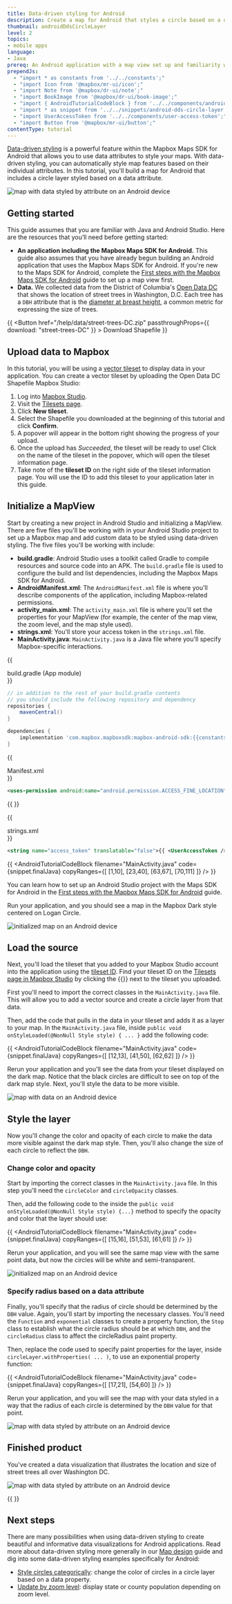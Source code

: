 ```yaml
---
title: Data-driven styling for Android
description: Create a map for Android that styles a circle based on a data attribute.
thumbnail: androidDdsCircleLayer
level: 2
topics:
- mobile apps
language:
- Java
prereq: An Android application with a map view set up and familiarity with Android Studio and Java.
prependJs:
  - "import * as constants from '../../constants';"
  - "import Icon from '@mapbox/mr-ui/icon';"
  - "import Note from '@mapbox/dr-ui/note';"
  - "import BookImage from '@mapbox/dr-ui/book-image';"
  - "import { AndroidTutorialCodeBlock } from '../../components/android-tutorial-code-block';"
  - "import * as snippet from '../../snippets/android-dds-circle-layer.js'"
  - "import UserAccessToken from '../../components/user-access-token';"
  - "import Button from '@mapbox/mr-ui/button';"
contentType: tutorial
---
```


[Data-driven styling](/help/glossary/data-driven-styling/) is a powerful feature within the Mapbox Maps SDK for Android that allows you to use data attributes to style your maps. With data-driven styling, you can automatically style map features based on their individual attributes. In this tutorial, you'll build a map for Android that includes a circle layer styled based on a data attribute.

<div class='align-center'>
<img src='/help/img/android/android-dds-style-by-attribute.png' alt='map with data styled by attribute on an Android device' class='inline wmax360-mm wmax-full'>
</div>

## Getting started

This guide assumes that you are familiar with Java and Android Studio. Here are the resources that you’ll need before getting started:

- **An application including the Mapbox Maps SDK for Android.** This guide also assumes that you have already begun building an Android application that uses the Mapbox Maps SDK for Android. If you're new to the Maps SDK for Android, complete the [First steps with the Mapbox Maps SDK for Android](/help/tutorials/first-steps-android-sdk/) guide to set up a map view first.
- **Data.** We collected data from the District of Columbia's [Open Data DC](http://opendata.dc.gov/) that shows the location of street trees in Washington, D.C. Each tree has a `DBH` attribute that is the [diameter at breast height](https://en.wikipedia.org/wiki/Diameter_at_breast_height), a common metric for expressing the size of trees.

{{
<Button href="/help/data/street-trees-DC.zip" passthroughProps={{ download: "street-trees-DC" }} >
    <Icon name='arrow-down' inline={true} /> Download Shapefile
</Button>
}}

## Upload data to Mapbox

In this tutorial, you will be using a [vector tileset](/help/glossary/tileset) to display data in your application. You can create a vector tileset by uploading the Open Data DC Shapefile Mapbox Studio:

1. Log into [Mapbox Studio](https://www.mapbox.com/studio).
1. Visit the [Tilesets page](https://www.mapbox.com/studio/tilesets).
1. Click **New tileset**.
1. Select the Shapefile you downloaded at the beginning of this tutorial and click **Confirm**.
1. A popover will appear in the bottom right showing the progress of your upload.
1. Once the upload has _Succeeded_, the tileset will be ready to use! Click on the name of the tileset in the popover, which will open the tileset information page.
1. Take note of the **tileset ID** on the right side of the tileset information page. You will use the ID to add this tileset to your application later in this guide.

## Initialize a MapView

Start by creating a new project in Android Studio and initializing a MapView. There are five files you'll be working with in your Android Studio project to set up a Mapbox map and add custom data to be styled using data-driven styling. The five files you'll be working with include:

- **build.gradle**: Android Studio uses a toolkit called Gradle to compile resources and source code into an APK. The `build.gradle` file is used to configure the build and list dependencies, including the Mapbox Maps SDK for Android.
- **AndroidManifest.xml**: The `AndroidManifest.xml` file is where you'll describe components of the application, including Mapbox-related permissions.
- **activity_main.xml**: The `activity_main.xml` file is where you'll set the properties for your MapView (for example, the center of the map view, the zoom level, and the map style used).
- **strings.xml**: You'll store your access token in the `strings.xml` file.
- **MainActivity.java**: `MainActivity.java` is a Java file where you'll specify Mapbox-specific interactions.

{{
  <div className="txt-s txt-fancy mb6" style={{ color: "#273d56" }}>build.gradle (App module)</div>
}}

```groovy
// in addition to the rest of your build.gradle contents
// you should include the following repository and dependency
repositories {
    mavenCentral()
}

dependencies {
    implementation 'com.mapbox.mapboxsdk:mapbox-android-sdk:{{constants.VERSION_ANDROID_MAPS}}'
}
```

{{
  <div className="txt-s txt-fancy mb6" style={{ color: "#273d56" }}>Manifest.xml</div>
}}

```xml
<uses-permission android:name="android.permission.ACCESS_FINE_LOCATION" />
```



{{
  <AndroidTutorialCodeBlock
    filename="activity_main.xml"
    code={snippet.finalLayout}
  />
}}

{{
  <div className="txt-s txt-fancy mb6" style={{ color: "#273d56" }}>strings.xml</div>
}}

```xml
<string name="access_token" translatable="false">{{ <UserAccessToken /> }}</string>
```

{{
  <AndroidTutorialCodeBlock
    filename="MainActivity.java"
    code={snippet.finalJava}
    copyRanges={[
      [1,10],
      [23,40],
      [63,67],
      [70,111]
    ]}
  />
}}

You can learn how to set up an Android Studio project with the Maps SDK for Android in the [First steps with the Mapbox Maps SDK for Android](/help/tutorials/first-steps-android-sdk/) guide.

Run your application, and you should see a map in the Mapbox Dark style centered on Logan Circle.

<div class='align-center'>
<img src='/help/img/android/android-dds-initialize-map.png' alt='initialized map on an Android device' class='wmax360'>
</div>

## Load the source

Next, you'll load the tileset that you added to your Mapbox Studio account into the application using the [tileset ID](/help/glossary/tileset-id). Find your tileset ID on the [Tilesets page in Mapbox Studio](https://www.mapbox.com/studio/tilesets/) by clicking the {{<Icon name='menu' inline={true} />}} next to the tileset you uploaded.

First you'll need to import the correct classes in the `MainActivity.java` file. This will allow you to add a vector source and create a circle layer from that data.

Then, add the code that pulls in the data in your tileset and adds it as a layer to your map. In the `MainActivity.java` file, inside `public void onStyleLoaded(@NonNull Style style) { ... }` add the following code:

{{
  <AndroidTutorialCodeBlock
    filename="MainActivity.java"
    code={snippet.finalJava}
    copyRanges={[
      [12,13],
      [41,50],
      [62,62]
    ]}
  />
}}


Rerun your application and you'll see the data from your tileset displayed on the dark map. Notice that the black circles are difficult to see on top of the dark map style. Next, you'll style the data to be more visible.

<div class='align-center'>
<img src='/help/img/android/android-dds-load-data.png' alt='map with data on an Android device' class='wmax360'>
</div>

## Style the layer

Now you'll change the color and opacity of each circle to make the data more visible against the dark map style. Then, you'll also change the size of each circle to reflect the `DBH`.

### Change color and opacity

Start by importing the correct classes in the `MainActivity.java` file. In this step you'll need the `circleColor` and `circleOpacity` classes.

Then, add the following code to the inside the `public void onStyleLoaded(@NonNull Style style) {...}` method to specify the opacity and color that the layer should use:

{{
  <AndroidTutorialCodeBlock
    filename="MainActivity.java"
    code={snippet.finalJava}
    copyRanges={[
      [15,16],
      [51,53],
      [61,61]
    ]}
  />
}}

Rerun your application, and you will see the same map view with the same point data, but now the circles will be white and semi-transparent.

<div class='align-center'>
<img src='/help/img/android/android-dds-color-opacity.png' alt='initialized map on an Android device' class='wmax360'>
</div>


### Specify radius based on a data attribute

Finally, you'll specify that the radius of circle should be determined by the `DBH` value. Again, you'll start by importing the necessary classes. You'll need the `Function` and `exponential` classes to create a property function, the `Stop` class to establish what the circle radius should be at which `DBH`, and the `circleRadius` class to affect the circleRadius paint property.

Then, replace the code used to specify paint properties for the layer, inside `circleLayer.withProperties( ... )`, to use an exponential property function:

{{
  <AndroidTutorialCodeBlock
    filename="MainActivity.java"
    code={snippet.finalJava}
    copyRanges={[
      [17,21],
      [54,60]
    ]}
  />
}}

Rerun your application, and you will see the map with your data styled in a way that the radius of each circle is determined by the `DBH` value for that point.

<div class='align-center'>
<img src='/help/img/android/android-dds-style-by-attribute.png' alt='map with data styled by attribute on an Android device' class='inline wmax360'>
</div>

## Finished product

You've created a data visualization that illustrates the location and size of street trees all over Washington DC.

<div class='align-center'>
<img src='/help/img/android/android-dds-final-product.gif' alt='map with data styled by attribute on an Android device' class='inline wmax360'>
</div>

{{
  <AndroidTutorialCodeBlock
    filename="MainActivity.java"
    code={snippet.finalJava}
  />
}}

## Next steps

There are many possibilities when using data-driven styling to create beautiful and informative data visualizations for Android applications. Read more about data-driven styling more generally in our [Map design](/help/how-mapbox-works/map-design/) guide and dig into some data-driven styling examples specifically for Android:

- [Style circles categorically](https://github.com/mapbox/mapbox-android-demo/blob/master/MapboxAndroidDemo/src/main/java/com/mapbox/mapboxandroiddemo/examples/dds/StyleCirclesCategoricallyActivity.java): change the color of circles in a circle layer based on a data property.
- [Update by zoom level](https://github.com/mapbox/mapbox-android-demo/blob/master/MapboxAndroidDemo/src/main/java/com/mapbox/mapboxandroiddemo/examples/dds/ChoroplethZoomChangeActivity.java): display state or county population depending on zoom level.
